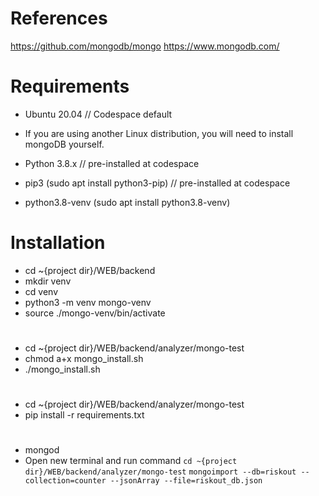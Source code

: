 # References

https://github.com/mongodb/mongo
https://www.mongodb.com/


# Requirements

* Ubuntu 20.04 // Codespace default
* If you are using another Linux distribution, you will need to install mongoDB yourself.

* Python 3.8.x // pre-installed at codespace
* pip3 (sudo apt install python3-pip) // pre-installed at codespace
* python3.8-venv (sudo apt install python3.8-venv)


# Installation

* cd ~{project dir}/WEB/backend
* mkdir venv
* cd venv
* python3 -m venv mongo-venv
* source ./mongo-venv/bin/activate
#
* cd ~{project dir}/WEB/backend/analyzer/mongo-test
* chmod a+x mongo_install.sh
* ./mongo_install.sh
#
* cd ~{project dir}/WEB/backend/analyzer/mongo-test
* pip install -r requirements.txt
#
* mongod
* Open new terminal and run command 
```cd ~{project dir}/WEB/backend/analyzer/mongo-test```
```mongoimport --db=riskout --collection=counter --jsonArray --file=riskout_db.json```